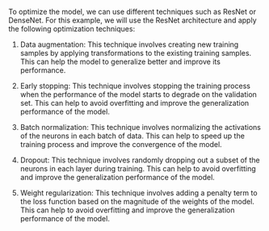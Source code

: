 To optimize the model, we can use different techniques such as ResNet or DenseNet. For this example, we will use the ResNet architecture and apply the following optimization techniques:

1. Data augmentation: This technique involves creating new training samples by applying transformations to the existing training samples. This can help the model to generalize better and improve its performance.

2. Early stopping: This technique involves stopping the training process when the performance of the model starts to degrade on the validation set. This can help to avoid overfitting and improve the generalization performance of the model.

3. Batch normalization: This technique involves normalizing the activations of the neurons in each batch of data. This can help to speed up the training process and improve the convergence of the model.

4. Dropout: This technique involves randomly dropping out a subset of the neurons in each layer during training. This can help to avoid overfitting and improve the generalization performance of the model.

5. Weight regularization: This technique involves adding a penalty term to the loss function based on the magnitude of the weights of the model. This can help to avoid overfitting and improve the generalization performance of the model.
